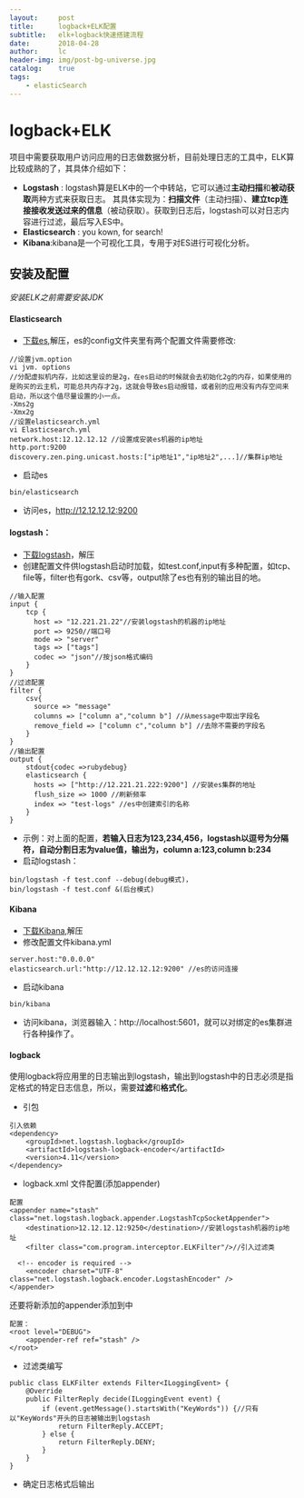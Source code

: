```yaml
---
layout:     post
title:      logback+ELK配置
subtitle:   elk+logback快速搭建流程
date:       2018-04-28
author:     lc
header-img: img/post-bg-universe.jpg
catalog:    true
tags:
    - elasticSearch
---
```



# logback+ELK
项目中需要获取用户访问应用的日志做数据分析，目前处理日志的工具中，ELK算比较成熟的了，其具体介绍如下：
- **Logstash** : logstash算是ELK中的一个中转站，它可以通过**主动扫描**和**被动获取**两种方式来获取日志。
其具体实现为：**扫描文件**（主动扫描）、**建立tcp连接接收发送过来的信息**（被动获取）。获取到日志后，logstash可以对日志内容进行过滤，最后写入ES中。
- **Elasticsearch** : you kown, for search!
- **Kibana**:kibana是一个可视化工具，专用于对ES进行可视化分析。

## 安装及配置
*安装ELK之前需要安装JDK*
#### Elasticsearch
- [下载es](https://www.elastic.co/downloads/elasticsearch),解压，es的config文件夹里有两个配置文件需要修改:
```
//设置jvm.option
vi jvm. options
//分配虚拟机内存，比如这里设的是2g，在es启动的时候就会去初始化2g的内存，如果使用的是购买的云主机，可能总共内存才2g，这就会导致es启动报错，或者别的应用没有内存空间来启动，所以这个值尽量设置的小一点。
-Xms2g
-Xmx2g
//设置elasticsearch.yml
vi Elasticsearch.yml
network.host:12.12.12.12 //设置成安装es机器的ip地址
http.port:9200
discovery.zen.ping.unicast.hosts:["ip地址1","ip地址2",...]//集群ip地址
```
- 启动es
```
bin/elasticsearch
```
- 访问es，http://12.12.12.12:9200

#### logstash：
- [下载logstash](https://www.elastic.co/downloads/logstash)，解压
- 创建配置文件供logstash启动时加载，如test.conf,input有多种配置，如tcp、file等，filter也有gork、csv等，output除了es也有别的输出目的地。
```
//输入配置
input {
    tcp {
      host => "12.221.21.22"//安装logstash的机器的ip地址
      port => 9250//端口号
      mode => "server"
      tags => ["tags"]
      codec => "json"//按json格式编码
    }
}
//过滤配置
filter {
    csv{
      source => "message"
      columns => ["column a","column b"] //从message中取出字段名
      remove_field => ["column c","column b"] //去除不需要的字段名
    }
}
//输出配置
output {
    stdout{codec =>rubydebug}
    elasticsearch {
      hosts => ["http://12.221.21.222:9200"] //安装es集群的地址
      flush_size => 1000 //刷新频率
      index => "test-logs" //es中创建索引的名称
    }
}
```
- 示例：对上面的配置，**若输入日志为123,234,456，logstash以逗号为分隔符，自动分割日志为value值，输出为，column a:123,column b:234**
- 启动logstash：
```
bin/logstash -f test.conf --debug(debug模式)，
bin/logstash -f test.conf &(后台模式)
```

#### Kibana
- [下载Kibana](https://www.elastic.co/downloads/kibana),解压
- 修改配置文件kibana.yml
```
server.host:"0.0.0.0"
elasticsearch.url:"http://12.12.12.12:9200" //es的访问连接
```
- 启动kibana
```
bin/kibana
```
- 访问kibana，浏览器输入：http://localhost:5601，就可以对绑定的es集群进行各种操作了。

#### logback
使用logback将应用里的日志输出到logstash，输出到logstash中的日志必须是指定格式的特定日志信息，所以，需要**过滤**和**格式化**。
- 引包
```
引入依赖
<dependency>
    <groupId>net.logstash.logback</groupId>
    <artifactId>logstash-logback-encoder</artifactId>
    <version>4.11</version>
</dependency>
```

- logback.xml 文件配置(添加appender)
```
配置
<appender name="stash" class="net.logstash.logback.appender.LogstashTcpSocketAppender">
    <destination>12.12.12.12:9250</destination>//安装logstash机器的ip地址
    <filter class="com.program.interceptor.ELKFilter"/>//引入过滤类

  <!-- encoder is required -->
    <encoder charset="UTF-8" class="net.logstash.logback.encoder.LogstashEncoder" />
</appender>
```
还要将新添加的appender添加到<root>中
```
配置：
<root level="DEBUG">
    <appender-ref ref="stash" />
</root>
```

- 过滤类编写
```
public class ELKFilter extends Filter<ILoggingEvent> {
    @Override
    public FilterReply decide(ILoggingEvent event) {
        if (event.getMessage().startsWith("KeyWords")) {//只有以"KeyWords"开头的日志被输出到logstash
            return FilterReply.ACCEPT;
        } else {
            return FilterReply.DENY;
        }
    }
}
```

- 确定日志格式后输出
